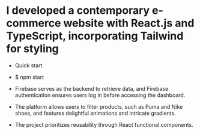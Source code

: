 
# I developed a contemporary e-commerce website with React.js and TypeScript, incorporating Tailwind for styling


* Quick start

* $ npm start

 *  Firebase serves as the backend to retrieve data, and Firebase authentication ensures users log in before accessing the dashboard.
 * The platform allows users to filter products, such as Puma and Nike shoes, and features delightful animations and intricate gradients.
 * The project prioritizes reusability through React functional components.
